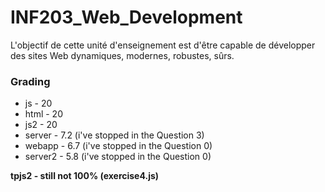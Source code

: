 # INF203_Web_Development
L'objectif de cette unité d'enseignement est d'être capable de développer des sites Web dynamiques, modernes, robustes, sûrs. 



### Grading
- js - 20
- html - 20
- js2	- 20
- server - 7.2 (i've stopped in the Question 3)
- webapp - 6.7 (i've stopped in the Question 0)
- server2 - 5.8 (i've stopped in the Question 0)


**tpjs2 - still not 100% (exercise4.js)**